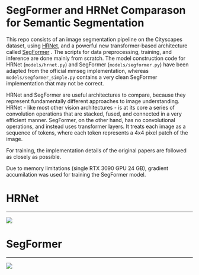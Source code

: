 # SegFormer and HRNet Comparason for Semantic Segmentation

This repo consists of an image segmentation pipeline on the Cityscapes dataset, using [HRNet](https://github.com/HRNet/HRNet-Semantic-Segmentation), and a powerful new transformer-based architecture called [SegFormer](https://github.com/NVlabs/SegFormer) . The scripts for data preprocessing, training, and inference are done mainly from scratch. The model construction code for HRNet (`models/hrnet.py`) and SegFormer (`models/segformer.py`) have been adapted from the official mmseg implementation, whereas `models/segformer_simple.py` contains a very clean SegFormer implementation that may not be correct. 

HRNet and SegFormer are useful architectures to compare, because they represent fundamentally different approaches to image understanding. HRNet - like most other vision architectures - is at its core a series of convolution operations that are stacked, fused, and connected in a very efficient manner. SegFormer, on the other hand, has no convolutional operations, and instead uses transformer layers. It treats each image as a sequence of tokens, where each token represents a 4x4 pixel patch of the image. 

For training, the implementation details of the original papers are followed as closely as possible. 

Due to memory limitations (single RTX 3090 GPU 24 GB), gradient accumilation was used for training the SegFormer model. 


#  HRNet
----------------------------------------------------------------------------------------------------

 ![](src/stuttgart_hrnet_w48_sample.gif)



# SegFormer 
----------------------------------------------------------------------------------------------------


 ![](src/stuttgart_segformer_sample.gif)

